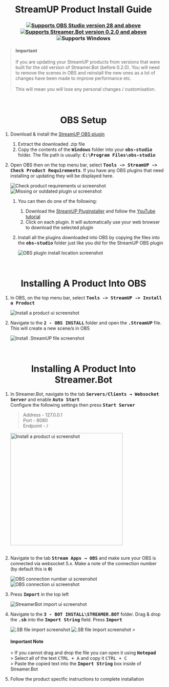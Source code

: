 <h1 align="center">StreamUP Product Install Guide
</h1>

<h3 align="center">
    <a href="https://obsproject.com">
        <img alt="Supports OBS Studio version 28 and above" src="https://img.shields.io/badge/OBS Studio-28%2B-FFFFFF?style=for-the-badge&labelColor=1e1a1d">
    </a>
    <a href="https://streamer.bot">
        <img alt="Supports Streamer.Bot version 0.2.0 and above" src="https://img.shields.io/badge/Streamer.Bot-v0.2.0+-%23FFFFFF?style=for-the-badge&labelColor=9038e8">
    </a>
    <img alt="Supports Windows" src="https://img.shields.io/badge/Windows-%23FFFFFF?style=for-the-badge&logo=windows&labelColor=00a2ed">
</h3>

> <h4>Important</h4>
> If you are updating your StreamUP products from versions that were built for the old version of Streamer.Bot (before 0.2.0). You will need to remove the scenes in OBS and reinstall the new ones as a lot of changes have been made to improve performance etc.<br><br>
> This will mean you will lose any personal changes / customisation.<br>

<br>

<h1 align="center">OBS Setup
</h1>

1. Download & install the [StreamUP OBS plugin](https://ko-fi.com/s/0b5bd4536d)
    1. Extract the downloaded .zip file
    2. Copy the contents of the <kbd><b>Windows</b></kbd> folder into your <kbd><b>obs-studio</b></kbd> folder. The file path is usually: <kbd><b>C:\Program Files\obs-studio</b></kbd>
2. Open OBS then on the top menu bar, select <kbd><b>Tools -> StreamUP -> Check Product Requirements</b></kbd>. If you have any OBS plugins that need installing or updating they will be displayed here.<br>

    <img src="Assets/General - Check Product Requirements.png" alt="Check product requirements ui screenshot">
    <img src="Assets/General - Missing Or Outdated Plugin.png" alt="Missing or outdated plugin ui screenshot"><br>

    1. You can then do one of the following:
         1. Download the [StreamUP Pluginstaller](https://streamup.tips/product/plugin-installer) and follow the [YouTube tutorial](https://youtu.be/6zMXZn4csI8)
         2. Click on each plugin. It will automatically use your web browser to download the selected plugin
    2. Install all the plugins downloaded into OBS by copying the files into the <kbd><b>obs-studio</b></kbd> folder just like you did for the StreamUP OBS plugin<br>

       <img src="Assets/General - OBS Plugin Folder.png" alt="OBS plugin install location screenshot">

<br>

<h1 align="center">Installing A Product Into OBS
</h1>

1. In OBS, on the top menu bar, select <kbd><b>Tools -> StreamUP -> Install a Product</b></kbd><br>

    <img src="Assets/General - Install A Product Into OBS.png" alt="Install a product ui screenshot"><br>

2. Navigate to the <kbd><b>2 - OBS INSTALL</b></kbd> folder and open the <kbd><b>.StreamUP</b></kbd> file. This will create a new scene/s in OBS<br>

    <img src="Assets/General - Install StreamUP File.png" alt="Install .StreamUP file screenshot">

<br>

<h1 align="center">
        Installing A Product Into Streamer.Bot
</h1>

1. In Streamer.Bot, navigate to the tab <kbd><b>Servers/Clients → Websocket Server</b></kbd> and enable <kbd><b>Auto Start</b></kbd><br>
Configure the following settings then press <kbd><b>Start Server</b></kbd>
    > Address - 127.0.0.1<br>
    > Port - 8080<br>
    > Endpoint - /<br>
    
    <img src="Assets/General - SB Websocket Server Settings.png" height="350" alt="Install a product ui screenshot"><br><br>

2. Navigate to the tab <kbd><b>Stream Apps → OBS</b></kbd> and make sure your OBS is connected via websocket 5.x. Make a note of the connection number (by default this is <kbd><b>0</b></kbd>)<br>

   <img src="Assets/General - SB OBS Connection Number.png" alt="OBS connection number ui screenshot">
   <img src="Assets/General - SB OBS Connection.png" alt="OBS connection ui screenshot">

3. Press <kbd><b>Import</b></kbd> in the top left<br>

   <img src="Assets/General - SB Import.png" alt="StreamerBot import ui screenshot">

4. Navigate to the <kbd><b>3 - BOT INSTALL\STREAMER.BOT</b></kbd> folder. Drag & drop the <kbd><b>.sb</b></kbd> into the <kbd><b>Import String</kbd></b> field. Press <kbd><b>Import</b></kbd><br>

    <img src="Assets/General - SB File Import.png" alt=".SB file import screenshot">
    <img src="Assets/General - SB Import Finish.png" alt=".SB file import screenshot">
    > <h4>Important Note</h4>
    > If you cannot drag and drop the file you can open it using <kbd><b>Notepad</b></kbd><br>
    > Select all of the text <kbd>CTRL + A</kbd> and copy it <kbd>CTRL + C</kbd><br>
    > Paste the copied text into the <kbd><b>Import String</b></kbd> box inside of Streamer.Bot<br>

5. Follow the product specific instructions to complete installation

